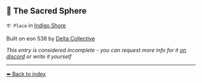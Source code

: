 ## 🪩 The Sacred Sphere

`🪧 Place` in [Indigo Shore](../refs/indigo_shore.md)

Built on eon 538 by [Delta Collective](../refs/delta_collective.md)

_This entry is considered incomplete - you can request more info for it [on discord](<https://discord.com/channels/562910943848169472/1173922660489633802>) or write it yourself_


----------
[⬅️ Back to index](../r/#f840_s)